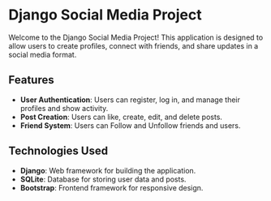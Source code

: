 # Django Social Media Project

Welcome to the Django Social Media Project! This application is designed to allow users to create profiles, connect with friends, and share updates in a social media format. 

## Features

- **User Authentication**: Users can register, log in, and manage their profiles and show activity.
- **Post Creation**: Users can like, create, edit, and delete posts.
- **Friend System**: Users can Follow and Unfollow friends and users.

## Technologies Used

- **Django**: Web framework for building the application.
- **SQLite**: Database for storing user data and posts.
- **Bootstrap**: Frontend framework for responsive design.
